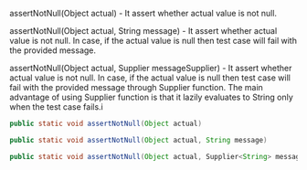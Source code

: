 assertNotNull(Object actual) - It assert whether actual value is not null.

assertNotNull(Object actual, String message) - It assert whether actual value is not null. In case, if the actual value is null then test case will fail with the provided message.

assertNotNull(Object actual, Supplier<String> messageSupplier) - It assert whether actual value is not null. In case, if the actual value is null then test case will fail with the provided message through Supplier function. The main advantage of using Supplier function is that it lazily evaluates to String only when the test case fails.i


```java
public static void assertNotNull(Object actual)

public static void assertNotNull(Object actual, String message)

public static void assertNotNull(Object actual, Supplier<String> messageSupplier)
  
```



